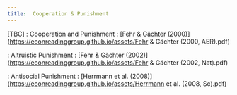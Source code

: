 ```yaml
---
title:  Cooperation & Punishment
---
```



[TBC]
: Cooperation and Punishment
  : [Fehr & Gächter (2000)](https://econreadinggroup.github.io/assets/Fehr & Gächter (2000, AER).pdf)

: Altruistic Punishment
  : [Fehr & Gächter (2002)](https://econreadinggroup.github.io/assets/Fehr & Gächter (2002, Nat).pdf)

: Antisocial Punishment
  : [Herrmann et al. (2008)](https://econreadinggroup.github.io/assets/Herrmann et al. (2008, Sc).pdf)


